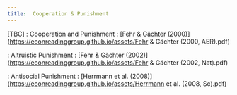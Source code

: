 ```yaml
---
title:  Cooperation & Punishment
---
```



[TBC]
: Cooperation and Punishment
  : [Fehr & Gächter (2000)](https://econreadinggroup.github.io/assets/Fehr & Gächter (2000, AER).pdf)

: Altruistic Punishment
  : [Fehr & Gächter (2002)](https://econreadinggroup.github.io/assets/Fehr & Gächter (2002, Nat).pdf)

: Antisocial Punishment
  : [Herrmann et al. (2008)](https://econreadinggroup.github.io/assets/Herrmann et al. (2008, Sc).pdf)


